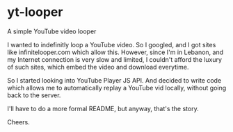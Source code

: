yt-looper
=========

A simple YouTube video looper

I wanted to indefinitly loop a YouTube video. So I googled, and I got sites like infinitelooper.com which allow this.
However, since I'm in Lebanon, and my Internet connection is very slow and limited, I couldn't afford the luxury of such sites, which embed the video and download everytime.

So I started looking into YouTube Player JS API. And decided to write code which allows me to automatically replay a YouTube vid locally, without going back to the server.

I'll have to do a more formal README, but anyway, that's the story.

Cheers.
